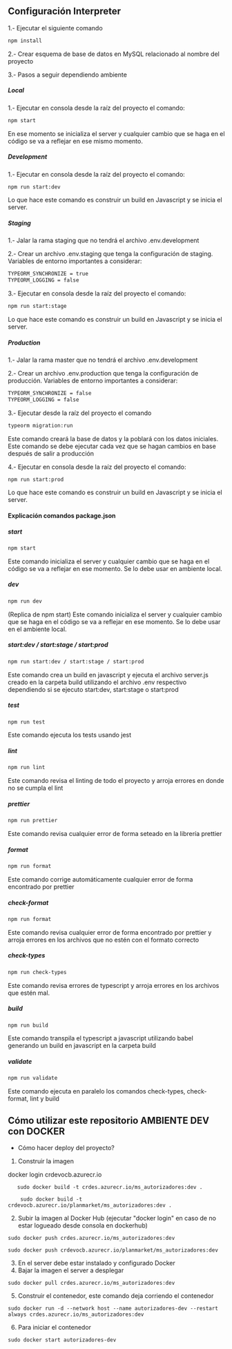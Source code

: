 ## Configuración Interpreter

1.- Ejecutar el siguiente comando
```bash
npm install
```

2.- Crear esquema de base de datos en MySQL relacionado al nombre del proyecto

3.- Pasos a seguir dependiendo ambiente

##### Local

1.- Ejecutar en consola desde la raíz del proyecto el comando:
```bash
npm start
```
En ese momento se inicializa el server y cualquier cambio que se haga en el código se va a reflejar en ese mismo momento.

##### Development
1.- Ejecutar en consola desde la raíz del proyecto el comando:
```bash
npm run start:dev
```
Lo que hace este comando es construir un build en Javascript y se inicia el server.

##### Staging
1.- Jalar la rama staging que no tendrá el archivo .env.development

2.- Crear un archivo .env.staging que tenga la configuración de staging. Variables de entorno importantes a considerar:
```bash
TYPEORM_SYNCHRONIZE = true
TYPEORM_LOGGING = false
```
3.- Ejecutar en consola desde la raíz del proyecto el comando:
```bash
npm run start:stage
```
Lo que hace este comando es construir un build en Javascript y se inicia el server.

##### Production
1.- Jalar la rama master que no tendrá el archivo .env.development

2.- Crear un archivo .env.production que tenga la configuración de producción. Variables de entorno importantes a considerar:
```bash
TYPEORM_SYNCHRONIZE = false
TYPEORM_LOGGING = false
```
3.- Ejecutar desde la raíz del proyecto el comando
```bash
typeorm migration:run
```
Este comando creará la base de datos y la poblará con los datos iniciales. Este comando se debe ejecutar cada vez que se hagan cambios en base después de salir a producción

4.- Ejecutar en consola desde la raíz del proyecto el comando:
```bash
npm run start:prod
```
Lo que hace este comando es construir un build en Javascript y se inicia el server.

#### Explicación comandos package.json

##### start
```bash
npm start
```
Este comando inicializa el server y cualquier cambio que se haga en el código se va a reflejar en ese momento. Se lo debe usar en ambiente local.

##### dev
```bash
npm run dev
```
(Replica de npm start) Este comando inicializa el server y cualquier cambio que se haga en el código se va a reflejar en ese momento. Se lo debe usar en el ambiente local.

##### start:dev / start:stage / start:prod
```bash
npm run start:dev / start:stage / start:prod
```
Este comando crea un build en javascript y ejecuta el archivo server.js creado en la carpeta build utilizando el archivo .env respectivo dependiendo si se ejecuto start:dev, start:stage o start:prod

##### test
```bash
npm run test
```
Este comando ejecuta los tests usando jest

##### lint
```bash
npm run lint
```
Este comando revisa el linting de todo el proyecto y arroja errores en donde no se cumpla el lint

##### prettier
```bash
npm run prettier
```
Este comando revisa cualquier error de forma seteado en la librería prettier

##### format
```bash
npm run format
```
Este comando corrige automáticamente cualquier error de forma encontrado por prettier

##### check-format
```bash
npm run format
```
Este comando revisa cualquier error de forma encontrado por prettier y arroja errores en los archivos que no estén con el formato correcto

##### check-types
```bash
npm run check-types
```
Este comando revisa errores de typescript y arroja errores en los archivos que estén mal.

##### build
```bash
npm run build
```
Este comando transpila el typescript a javascript utilizando babel generando un build en javascript en la carpeta build

##### validate
```bash
npm run validate
```
Este comando ejecuta en paralelo los comandos check-types, check-format, lint y build

## Cómo utilizar este repositorio AMBIENTE DEV con DOCKER

- Cómo hacer deploy del proyecto?

1. Construir la imagen

docker login crdevocb.azurecr.io


```
   sudo docker build -t crdes.azurecr.io/ms_autorizadores:dev .

    sudo docker build -t  crdevocb.azurecr.io/planmarket/ms_autorizadores:dev .

```

2. Subir la imagen al Docker Hub (ejecutar "docker login" en caso de no estar logueado desde consola en dockerhub)

```
sudo docker push crdes.azurecr.io/ms_autorizadores:dev

sudo docker push crdevocb.azurecr.io/planmarket/ms_autorizadores:dev

```

3. En el server debe estar instalado y configurado Docker
4. Bajar la imagen el server a desplegar

```
sudo docker pull crdes.azurecr.io/ms_autorizadores:dev
```

5. Construir el contenedor, este comando deja corriendo el contenedor

```
sudo docker run -d --network host --name autorizadores-dev --restart always crdes.azurecr.io/ms_autorizadores:dev
```

6. Para iniciar el contenedor

```
sudo docker start autorizadores-dev
